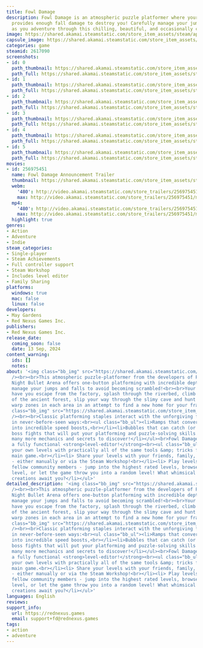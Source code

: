 ```yaml
---
title: Fowl Damage
description: Fowl Damage is an atmospheric puzzle platformer where your default jump
  provides enough fall damage to destroy you! Carefully manage your jumps and falls
  as you adventure through this chilling, beautiful, and occasionally cute world.
image: https://shared.akamai.steamstatic.com/store_item_assets/steam/apps/2617090/header.jpg?t=1726257059
capsule_image: https://shared.akamai.steamstatic.com/store_item_assets/steam/apps/2617090/capsule_231x87.jpg?t=1726257059
categories: game
steamid: 2617090
screenshots:
- id: 0
  path_thumbnail: https://shared.akamai.steamstatic.com/store_item_assets/steam/apps/2617090/ss_60ba76704ad6e3d8e162d580b0ff9e3f6425d262.600x338.jpg?t=1726257059
  path_full: https://shared.akamai.steamstatic.com/store_item_assets/steam/apps/2617090/ss_60ba76704ad6e3d8e162d580b0ff9e3f6425d262.1920x1080.jpg?t=1726257059
- id: 1
  path_thumbnail: https://shared.akamai.steamstatic.com/store_item_assets/steam/apps/2617090/ss_7327631632dc481e9567d1eb2b61352bad3d3ad6.600x338.jpg?t=1726257059
  path_full: https://shared.akamai.steamstatic.com/store_item_assets/steam/apps/2617090/ss_7327631632dc481e9567d1eb2b61352bad3d3ad6.1920x1080.jpg?t=1726257059
- id: 2
  path_thumbnail: https://shared.akamai.steamstatic.com/store_item_assets/steam/apps/2617090/ss_6f3796c0a3e44f53aed8840c85f555d616020512.600x338.jpg?t=1726257059
  path_full: https://shared.akamai.steamstatic.com/store_item_assets/steam/apps/2617090/ss_6f3796c0a3e44f53aed8840c85f555d616020512.1920x1080.jpg?t=1726257059
- id: 3
  path_thumbnail: https://shared.akamai.steamstatic.com/store_item_assets/steam/apps/2617090/ss_81ce1c84803bbd37e110a01052ae94da1c65ec2e.600x338.jpg?t=1726257059
  path_full: https://shared.akamai.steamstatic.com/store_item_assets/steam/apps/2617090/ss_81ce1c84803bbd37e110a01052ae94da1c65ec2e.1920x1080.jpg?t=1726257059
- id: 4
  path_thumbnail: https://shared.akamai.steamstatic.com/store_item_assets/steam/apps/2617090/ss_e7c4ef0971b8b3e775cbbdf5b387ce1c33898194.600x338.jpg?t=1726257059
  path_full: https://shared.akamai.steamstatic.com/store_item_assets/steam/apps/2617090/ss_e7c4ef0971b8b3e775cbbdf5b387ce1c33898194.1920x1080.jpg?t=1726257059
- id: 5
  path_thumbnail: https://shared.akamai.steamstatic.com/store_item_assets/steam/apps/2617090/ss_d8b65934b741a1b57aa7a14830ea2ee41c30351c.600x338.jpg?t=1726257059
  path_full: https://shared.akamai.steamstatic.com/store_item_assets/steam/apps/2617090/ss_d8b65934b741a1b57aa7a14830ea2ee41c30351c.1920x1080.jpg?t=1726257059
movies:
- id: 256975451
  name: Fowl Damage Announcement Trailer
  thumbnail: https://shared.akamai.steamstatic.com/store_item_assets/steam/apps/256975451/movie.293x165.jpg?t=1697144225
  webm:
    '480': http://video.akamai.steamstatic.com/store_trailers/256975451/movie480_vp9.webm?t=1697144225
    max: http://video.akamai.steamstatic.com/store_trailers/256975451/movie_max_vp9.webm?t=1697144225
  mp4:
    '480': http://video.akamai.steamstatic.com/store_trailers/256975451/movie480.mp4?t=1697144225
    max: http://video.akamai.steamstatic.com/store_trailers/256975451/movie_max.mp4?t=1697144225
  highlight: true
genres:
- Action
- Adventure
- Indie
steam_categories:
- Single-player
- Steam Achievements
- Full controller support
- Steam Workshop
- Includes level editor
- Family Sharing
platforms:
  windows: true
  mac: false
  linux: false
developers:
- May Gardens
- Red Nexus Games Inc.
publishers:
- Red Nexus Games Inc.
release_date:
  coming_soon: false
  date: 13 Sep, 2024
content_warning:
  ids: []
  notes:
about: '<img class="bb_img" src="https://shared.akamai.steamstatic.com/store_item_assets/steam/apps/2617090/extras/rolly_header_2x.gif?t=1726257059"
  /><br><br>This atmospheric puzzle-platformer from the developers of Peglin and Friday
  Night Bullet Arena offers one-button platforming with incredible depth: carefully
  manage your jumps and falls to avoid becoming scrambled!<br><br>Your adventure will
  have you escape from the factory, splash through the riverbed, climb the giant trees
  of the ancient forest, slip your way through the slimy cave and hunt for secret
  warp zones in each area in an attempt to find a new home for your fragile friend.<br><br><img
  class="bb_img" src="https://shared.akamai.steamstatic.com/store_item_assets/steam/apps/2617090/extras/fd-small.gif?t=1726257059"
  /><br><br>Classic platforming staples interact with the unforgiving fall damage
  in never-before-seen ways:<br><ul class="bb_ul"><li>Ramps that convert your falls
  into incredible speed boosts,<br></li><li>Bubbles that can catch (or launch!) you,<br></li><li>Intense
  boss fights that will put your platforming and puzzle-solving skills to the test,<br></li><li>And
  many more mechanics and secrets to discover!</li></ul><br>Fowl Damage also includes
  a fully functional <strong>level-editor!</strong><br><ul class="bb_ul"><li> Create
  your own levels with practically all of the same tools &amp; tricks found in the
  main game.<br></li><li> Share your levels with your friends, family, and/or publicly
  - either manually or via the Steam Workshop!<br></li><li> Play levels created by
  fellow community members - jump into the highest rated levels, browse by challenge
  level, or let the game throw you into a random level! What whimsical or nefarious
  creations await you?</li></ul>'
detailed_description: '<img class="bb_img" src="https://shared.akamai.steamstatic.com/store_item_assets/steam/apps/2617090/extras/rolly_header_2x.gif?t=1726257059"
  /><br><br>This atmospheric puzzle-platformer from the developers of Peglin and Friday
  Night Bullet Arena offers one-button platforming with incredible depth: carefully
  manage your jumps and falls to avoid becoming scrambled!<br><br>Your adventure will
  have you escape from the factory, splash through the riverbed, climb the giant trees
  of the ancient forest, slip your way through the slimy cave and hunt for secret
  warp zones in each area in an attempt to find a new home for your fragile friend.<br><br><img
  class="bb_img" src="https://shared.akamai.steamstatic.com/store_item_assets/steam/apps/2617090/extras/fd-small.gif?t=1726257059"
  /><br><br>Classic platforming staples interact with the unforgiving fall damage
  in never-before-seen ways:<br><ul class="bb_ul"><li>Ramps that convert your falls
  into incredible speed boosts,<br></li><li>Bubbles that can catch (or launch!) you,<br></li><li>Intense
  boss fights that will put your platforming and puzzle-solving skills to the test,<br></li><li>And
  many more mechanics and secrets to discover!</li></ul><br>Fowl Damage also includes
  a fully functional <strong>level-editor!</strong><br><ul class="bb_ul"><li> Create
  your own levels with practically all of the same tools &amp; tricks found in the
  main game.<br></li><li> Share your levels with your friends, family, and/or publicly
  - either manually or via the Steam Workshop!<br></li><li> Play levels created by
  fellow community members - jump into the highest rated levels, browse by challenge
  level, or let the game throw you into a random level! What whimsical or nefarious
  creations await you?</li></ul>'
languages: English
reviews:
support_info:
  url: https://rednexus.games
  email: support+fd@rednexus.games
tags:
- action
- adventure
---
```


